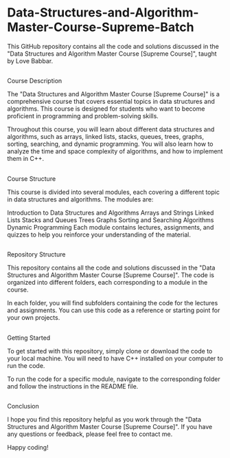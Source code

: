 # Data-Structures-and-Algorithm-Master-Course-Supreme-Batch

This GitHub repository contains all the code and solutions discussed in the "Data Structures and Algorithm Master Course [Supreme Course]", taught by Love Babbar.

##
Course Description

The "Data Structures and Algorithm Master Course [Supreme Course]" is a comprehensive course that covers essential topics in data structures and algorithms. This course is designed for students who want to become proficient in programming and problem-solving skills.

Throughout this course, you will learn about different data structures and algorithms, such as arrays, linked lists, stacks, queues, trees, graphs, sorting, searching, and dynamic programming. You will also learn how to analyze the time and space complexity of algorithms, and how to implement them in C++.

##
Course Structure

This course is divided into several modules, each covering a different topic in data structures and algorithms. The modules are:

Introduction to Data Structures and Algorithms
Arrays and Strings
Linked Lists
Stacks and Queues
Trees
Graphs
Sorting and Searching Algorithms
Dynamic Programming
Each module contains lectures, assignments, and quizzes to help you reinforce your understanding of the material.

##
Repository Structure

This repository contains all the code and solutions discussed in the "Data Structures and Algorithm Master Course [Supreme Course]". The code is organized into different folders, each corresponding to a module in the course.

In each folder, you will find subfolders containing the code for the lectures and assignments. You can use this code as a reference or starting point for your own projects.

##
Getting Started

To get started with this repository, simply clone or download the code to your local machine. You will need to have C++ installed on your computer to run the code.

To run the code for a specific module, navigate to the corresponding folder and follow the instructions in the README file.

##
Conclusion

I hope you find this repository helpful as you work through the "Data Structures and Algorithm Master Course [Supreme Course]". If you have any questions or feedback, please feel free to contact me.

Happy coding!
